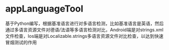 # appLanguageTool
基于Python编写，根据基准语言进行对多语言检测，比如基准语言是英语，然后通过多语言资源文件对德语/法语等多语言检测对比，Android端是对strings.xml文件检查，Ios端是对Localizable.strings多语言资源文件对比检查，以达到快速冒烟测试的作用
